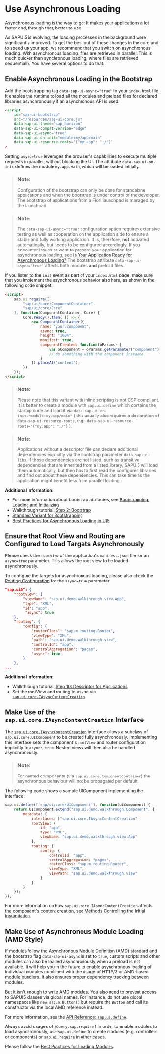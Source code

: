 <!-- loio676b636446c94eada183b1218a824717 -->

# Use Asynchronous Loading

Asynchronous loading is the way to go: It makes your applications a lot faster and, through that, better to use.

As SAPUI5 is evolving, the loading processes in the background were significantly improved. To get the best out of these changes in the core and to speed up your app, we recommend that you switch on asynchronous loading. With asynchronous loading, files are retrieved in parallel. This is much quicker than synchronous loading, where files are retrieved sequentially. You have several options to do that:



<a name="loio676b636446c94eada183b1218a824717__section_EALB"/>

## Enable Asynchronous Loading in the Bootstrap

Add the bootstrapping tag `data-sap-ui-async="true"` to your `index.html` file. It enables the runtime to load all the modules and preload files for declared libraries asynchronously if an asynchronous API is used.

```html
<script 
	id="sap-ui-bootstrap"
	src="/resources/sap-ui-core.js"
	data-sap-ui-theme="sap_horizon"
	data-sap-ui-compat-version="edge"
	data-sap-ui-async="true"
	data-sap-ui-on-init="module:my/app/main"
	data-sap-ui-resource-roots='{"my.app": "./"}'
>
```

Setting `async=true` leverages the browser's capabilities to execute multiple requests in parallel, without blocking the UI. The attribute `data-sap-ui-on-init` defines the module `my.app.Main`, which will be loaded initially.

> ### Note:  
> Configuration of the bootstrap can only be done for standalone applications and when the bootstrap is under control of the developer. The bootstrap of applications from a Fiori launchpad is managed by the launchpad.

> ### Note:  
> The `data-sap-ui-async="true"` configuration option requires extensive testing as well as cooperation on the application side to ensure a stable and fully working application. It is, therefore, **not** activated automatically, but needs to be configured accordingly. If you encounter issues or want to prepare your application for asynchronous loading, see [Is Your Application Ready for Asynchronous Loading?](is-your-application-ready-for-asynchronous-loading-493a15a.md) The bootstrap attribute `data-sap-ui-async="true"` affects both modules **and** preload files.

If you listen to the `init` event as part of your `index.html` page, make sure that you implement the asynchronous behavior also here, as shown in the following code snippet:

```html
<script>
    sap.ui.require([
        "sap/ui/core/ComponentContainer",
        "sap/ui/core/Core"
    ], function(ComponentContainer, Core) {
        Core.ready().then( () => {
            new ComponentContainer({
                name: "your.component",
                async: true,
                height: "100%",
                manifest: true,
                componentCreated: function(oParams) {
                    var oComponent = oParams.getParameter("component");
                    // do something with the component instance
                }
            }).placeAt("content");
        });
    });
</script>
```

> ### Note:  
> Please note that this variant with inline scripting is not CSP-compliant. It is better to create a module with `sap.ui.define` which contains the startup code and load it via `data-sap-ui-on-init="module:my/app/main"` \( this usually also requires a declaration of `data-sap-ui-resource-roots`, e.g.: `data-sap-ui-resource-roots='{"my.app": "./"}` \).

> ### Note:  
> Applications without a descriptor file can declare additional dependencies explicitly via the bootstrap parameter `data-sap-ui-libs`. If those dependencies are not listed, such as transitive dependencies that are inherited from a listed library, SAPUI5 will load them automatically, but then has to first read the configured libraries and find out about these dependencies. This can take time as the application might benefit less from parallel loading.

**Additional Information:**

-   For more information about bootstrap attributes, see [Bootstrapping: Loading and Initializing](../04_Essentials/bootstrapping-loading-and-initializing-a04b0d1.md)
-   Walkthrough tutorial, [Step 2: Bootstrap](step-2-bootstrap-fe12df2.md)
-   [Standard Variant for Bootstrapping](../04_Essentials/standard-variant-for-bootstrapping-91f1f45.md)
-   [Best Practices for Asynchronous Loading in UI5](https://blogs.sap.com/2018/12/18/ui5ers-buzz-41-best-practices-for-async-loading-in-ui5/)



<a name="loio676b636446c94eada183b1218a824717__section_RootViewRoutingConfiguration"/>

## Ensure that Root View and Routing are Configured to Load Targets Asynchronously

Please check the `rootView` of the application's `manifest.json` file for an `async=true` parameter. This allows the root view to be loaded asynchronously.

To configure the targets for asynchronous loading, please also check the [Routing Configuration](../04_Essentials/routing-configuration-9023130.md) for the `async=true` parameter.

```json
"sap.ui5": {
	"rootView": {
        "viewName": "sap.ui.demo.walkthrough.view.App",
        "type": "XML",
        "id": "app",
         "async": true
    },
    "routing": {
        "config": {
            "routerClass": "sap.m.routing.Router",
            "viewType": "XML",
            "path": "sap.ui.demo.walkthrough.view",
            "controlId": "app",
            "controlAggregation": "pages",
            "async": true
        }
    },
...
```

**Additional Information:**

-   Walkthrough tutorial, [Step 10: Descriptor for Applications](step-10-descriptor-for-applications-8f93bf2.md)
-   Set the rootView and routing to async via [`sap.ui.core.IAsyncContentCreation`](https://ui5.sap.com/#/api/sap.ui.core.IAsyncContentCreation)



<a name="loio676b636446c94eada183b1218a824717__section_AsyncInterface"/>

## Make Use of the `sap.ui.core.IAsyncContentCreation` Interface

The [`sap.ui.core.IAsyncContentCreation`](https://ui5.sap.com/#/api/sap.ui.core.IAsyncContentCreation) interface allows a subclass of `sap.ui.core.UIComponent` to be created fully asynchronously. Implementing this interface sets the component's `rootView` and router configuration implicitly to `async: true`. Nested views will then also be handled asynchronously.

> ### Note:  
> For nested components \(via `sap.ui.core.ComponentContainer`\) the asynchronous behaviour will not be propagated per default.

The following code shows a sample UIComponent implementing the interface:

```js
sap.ui.define(["sap/ui/core/UIComponent"], function(UIComponent) {
	return UIComponent.extend("sap.ui.demo.walkthrough.Component", {
		metadata: {
			interfaces: ["sap.ui.core.IAsyncContentCreation"],
			rootView: {
				id: "app",
				type: "XML",
				viewName: "sap.ui.demo.walkthrough.view.App"
			},
			routing: {
				config: {
					controlId: "app",
					controlAggregation: "pages",
					routerClass: "sap.m.routing.Router",
					viewType: "XML",
					viewPath: "sap.ui.demo.walkthrough.view"
				}
			}
		}
	});
});
```

For more information on how `sap.ui.core.IAsyncContentCreation` affects the component's content creation, see [Methods Controlling the Initial Instantiation](../04_Essentials/methods-controlling-the-initial-instantiation-b430345.md).



<a name="loio676b636446c94eada183b1218a824717__section_AsyncModuleLoading"/>

## Make Use of Asynchronous Module Loading \(AMD Style\)

If modules follow the Asynchronous Module Definition \(AMD\) standard and the bootstrap flag `data-sap-ui-async` is set to `true`, custom scripts and other modules can also be loaded asynchronously when a preload is not available. It will help you in the future to enable asynchronous loading of individual modules combined with the usage of HTTP/2 or AMD-based module bundlers. It also ensures proper dependency tracking between modules.

But it isn't enough to write AMD modules. You also need to prevent access to SAPUI5 classes via global names. For instance, do not use global namespaces like `new sap.m.Button()` but require the `Button` and call its constructor via the local AMD reference instead.

For more information, see the [API Reference: `sap.ui.define`](https://ui5.sap.com/#/api/sap.ui/methods/sap.ui.define). 

Always avoid usages of `jQuery.sap.require` ! In order to enable modules to load asynchronously, use `sap.ui.define` to create modules \(e.g. controllers or components\) or `sap.ui.require` in other cases.

Please follow the [Best Practices for Loading Modules](../04_Essentials/best-practices-for-loading-modules-00737d6.md).

